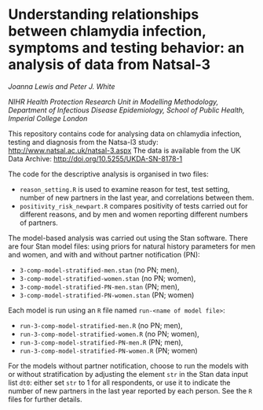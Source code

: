 # Understanding relationships between chlamydia infection, symptoms and testing behavior: an analysis of data from Natsal-3

_Joanna Lewis and Peter J. White_

_NIHR Health Protection Research Unit in Modelling Methodology, Department of Infectious Disease Epidemiology, School of Public Health, Imperial College London_

This repository contains code for analysing data on chlamydia infection, testing and diagnosis from the Natsa-l3 study: http://www.natsal.ac.uk/natsal-3.aspx The data is available from the UK Data Archive: http://doi.org/10.5255/UKDA-SN-8178-1

The code for the descriptive analysis is organised in two files:

* `reason_setting.R` is used to examine reason for test, test setting, number of new partners in the last year, and correlations between them.
* `positivity_risk_newpart.R` compares positivity of tests carried out for different reasons, and by men and women reporting different numbers of partners.

The model-based analysis was carried out using the Stan software. There are four Stan model files: using priors for natural history parameters for men and women, and with and without partner notification (PN):
* `3-comp-model-stratified-men.stan` (no PN; men),
* `3-comp-model-stratified-women.stan` (no PN; women),
* `3-comp-model-stratified-PN-men.stan` (PN; men),
* `3-comp-model-stratified-PN-women.stan` (PN; women)

Each model is run using an `R` file named `run-<name of model file>`:
* `run-3-comp-model-stratified-men.R` (no PN; men),
* `run-3-comp-model-stratified-women.R` (no PN; women),
* `run-3-comp-model-stratified-PN-men.R` (PN; men),
* `run-3-comp-model-stratified-PN-women.R` (PN; women)

For the models without partner notification, choose to run the models with or without stratification by adjusting the element `str` in the Stan data input list `dt0`: either set `str` to 1 for all respondents, or use it to indicate the number of new partners in the last year reported by each person. See the `R` files for further details.